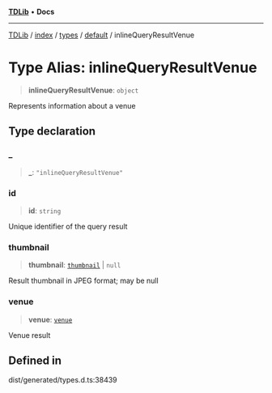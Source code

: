 [**TDLib**](../../../../../../README.md) • **Docs**

***

[TDLib](../../../../../../modules.md) / [index](../../../../../README.md) / [types](../../../README.md) / [default](../README.md) / inlineQueryResultVenue

# Type Alias: inlineQueryResultVenue

> **inlineQueryResultVenue**: `object`

Represents information about a venue

## Type declaration

### \_

> **\_**: `"inlineQueryResultVenue"`

### id

> **id**: `string`

Unique identifier of the query result

### thumbnail

> **thumbnail**: [`thumbnail`](thumbnail-1.md) \| `null`

Result thumbnail in JPEG format; may be null

### venue

> **venue**: [`venue`](venue-1.md)

Venue result

## Defined in

dist/generated/types.d.ts:38439
